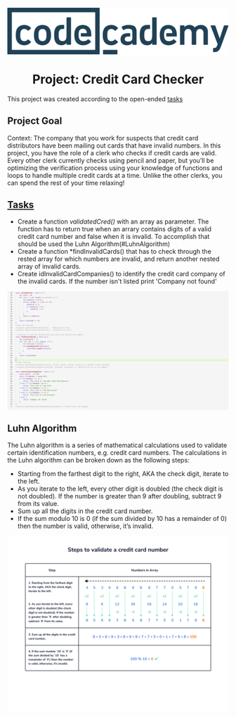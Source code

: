 <p align="center">
  <img src="../codecademy.svg" align="center"/>
</p>

<h1 align="center">Project: Credit Card Checker</h1>

This project was created according to the open-ended [tasks](https://www.codecademy.com/paths/front-end-engineer-career-path/tracks/fecp-22-javascript-syntax-part-ii/modules/wdcp-22-credit-card-checker/projects/credit-card-checker)

##

## Project Goal
Context: The company that you work for suspects that credit card distributors have been mailing out cards that have invalid numbers. In this project, you have the role of a clerk who checks if credit cards are valid. Every other clerk currently checks using pencil and paper, but you’ll be optimizing the verification process using your knowledge of functions and loops to handle multiple credit cards at a time. Unlike the other clerks, you can spend the rest of your time relaxing!

## [Tasks](https://www.codecademy.com/paths/front-end-engineer-career-path/tracks/fecp-22-javascript-syntax-part-ii/modules/wdcp-22-credit-card-checker/projects/credit-card-checker)

- Create a function *validatedCred()* with an array as parameter. The function has to return true when an arrary contains digits of a valid credit card number and false when it is invalid. To accomplish that should be used the Luhn Algorithm(#LuhnAlgorithm)
- Create a function *findInvalidCards() that has to check through the rested array for which numbers are invalid, and return another nested array of invalid cards.
- Create idInvalidCardCompanies() to identify the credit card company of the invalid cards. If the number isn't listed print 'Company not found'
<p align="center">
  <img src="CompanyDigits.png" align="center"/>
</p>

## Luhn Algorithm

The Luhn algorithm is a series of mathematical calculations used to validate certain identification numbers, e.g. credit card numbers. The calculations in the Luhn algorithm can be broken down as the following steps:
- Starting from the farthest digit to the right, AKA the check digit, iterate to the left.
- As you iterate to the left, every other digit is doubled (the check digit is not doubled). If the number is greater than 9 after doubling, subtract 9 from its value.
- Sum up all the digits in the credit card number.
- If the sum modulo 10 is 0 (if the sum divided by 10 has a remainder of 0) then the number is valid, otherwise, it’s invalid.
<p align="center">
  <img src="ccValidatorDiagram.svg" align="center"/>
</p>
